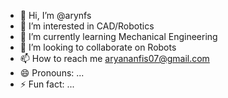 - 👋 Hi, I’m @arynfs
- 👀 I’m interested in CAD/Robotics
- 🌱 I’m currently learning Mechanical Engineering
- 💞️ I’m looking to collaborate on Robots
- 📫 How to reach me aryananfis07@gmail.com
- 😄 Pronouns: ...
- ⚡ Fun fact: ...

<!---
arynfs/arynfs is a ✨ special ✨ repository because its `README.md` (this file) appears on your GitHub profile.
You can click the Preview link to take a look at your changes.
--->
